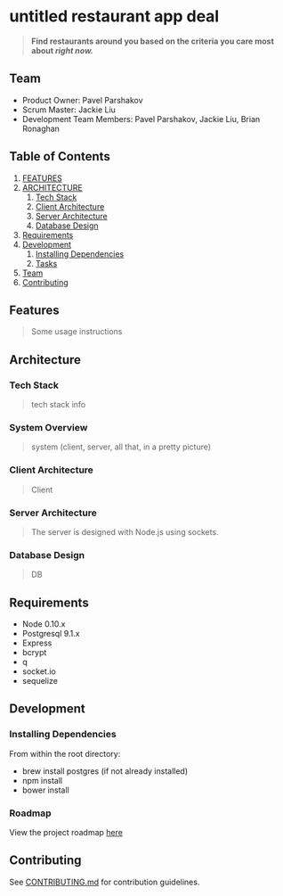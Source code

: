 # untitled restaurant app deal

> **Find restaurants around you based on the criteria you care most about _right now._**


## Team

- Product Owner: Pavel Parshakov
- Scrum Master: Jackie Liu
- Development Team Members: Pavel Parshakov, Jackie Liu, Brian Ronaghan

## Table of Contents

1. [FEATURES](#Features)
1. [ARCHITECTURE](#architecture)
    1. [Tech Stack](#tech-stack)
    1. [Client Architecture](#client-architecture)
    1. [Server Architecture](#server-architecture)
    1. [Database Design](#database-design)
1. [Requirements](#requirements)
1. [Development](#development)
    1. [Installing Dependencies](#installing-dependencies)
    1. [Tasks](#tasks)
1. [Team](#team)
1. [Contributing](#contributing)

## Features

> Some usage instructions

## Architecture

### Tech Stack

> tech stack info

### System Overview

> system (client, server, all that, in a pretty picture)

### Client Architecture

> Client

### Server Architecture

> The server is designed with Node.js using sockets.

### Database Design

> DB


## Requirements

- Node 0.10.x
- Postgresql 9.1.x
- Express
- bcrypt
- q
- socket.io
- sequelize

## Development

### Installing Dependencies

From within the root directory:

- brew install postgres (if not already installed)
- npm install
- bower install

### Roadmap

View the project roadmap [here](https://waffle.io/paperclips/paperclips)


## Contributing

See [CONTRIBUTING.md](CONTRIBUTING.md) for contribution guidelines.

